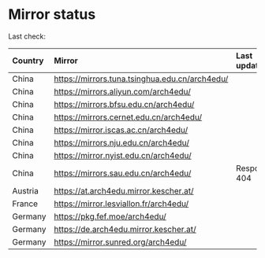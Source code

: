 <script src="./time.js"></script>
# Mirror status
Last check: <script type="text/javascript">localize(1709154939.5100183);</script>

|Country|Mirror|Last update|
|:------|:-----|:----------|
|China|https://mirrors.tuna.tsinghua.edu.cn/arch4edu/|<script type="text/javascript">localize(1709145064);</script>|
|China|https://mirrors.aliyun.com/arch4edu/|<script type="text/javascript">localize(1709145064);</script>|
|China|https://mirrors.bfsu.edu.cn/arch4edu/|<script type="text/javascript">localize(1709102141);</script>|
|China|https://mirrors.cernet.edu.cn/arch4edu/|<script type="text/javascript">localize(1709145064);</script>|
|China|https://mirror.iscas.ac.cn/arch4edu/|<script type="text/javascript">localize(1709102141);</script>|
|China|https://mirrors.nju.edu.cn/arch4edu/|<script type="text/javascript">localize(1709058937);</script>|
|China|https://mirror.nyist.edu.cn/arch4edu/|<script type="text/javascript">localize(1709145064);</script>|
|China|https://mirrors.sau.edu.cn/arch4edu/|Response 404|
|Austria|https://at.arch4edu.mirror.kescher.at/|<script type="text/javascript">localize(1709145064);</script>|
|France|https://mirror.lesviallon.fr/arch4edu/|<script type="text/javascript">localize(1709102141);</script>|
|Germany|https://pkg.fef.moe/arch4edu/|<script type="text/javascript">localize(1709145064);</script>|
|Germany|https://de.arch4edu.mirror.kescher.at/|<script type="text/javascript">localize(1709145064);</script>|
|Germany|https://mirror.sunred.org/arch4edu/|<script type="text/javascript">localize(1709145064);</script>|

<script src="./tablefilter/tablefilter.js"></script>
<script src="./table.js"></script>